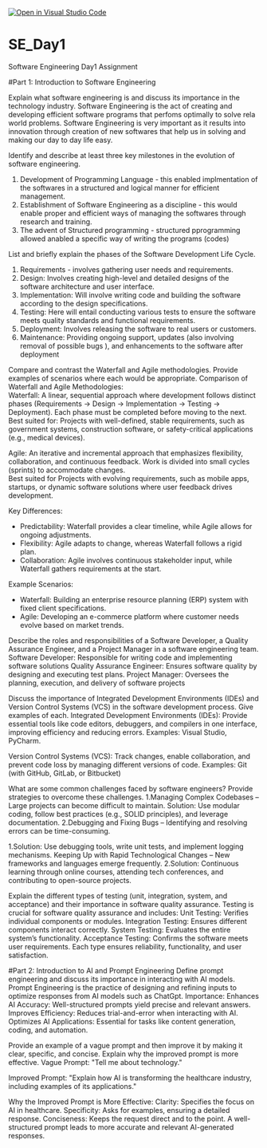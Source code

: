 [![Open in Visual Studio Code](https://classroom.github.com/assets/open-in-vscode-2e0aaae1b6195c2367325f4f02e2d04e9abb55f0b24a779b69b11b9e10269abc.svg)](https://classroom.github.com/online_ide?assignment_repo_id=18473724&assignment_repo_type=AssignmentRepo)
# SE_Day1
Software Engineering Day1 Assignment

#Part 1: Introduction to Software Engineering

Explain what software engineering is and discuss its importance in the technology industry.
Software Engineering is the act of creating and developing efficient software programs that perfoms optimally to solve rela world problems.
Software Engineering is very important as it results into innovation through creation of new softwares that help us in solving and making our day to day life easy.

Identify and describe at least three key milestones in the evolution of software engineering.
1. Development of Programming Language - this enabled implmentation of the softwares in a structured and logical manner for efficient management.
2. Establishment of Software Engineering as a discipline - this would enable proper and efficient ways of managing the softwares through research and training.
3. The advent of Structured programming - structured pprogramming allowed anabled a specific way of writing the programs (codes)


List and briefly explain the phases of the Software Development Life Cycle.
1. Requirements - involves gathering user needs and requirements.
2. Design: Involves creating high-level and detailed designs of the software architecture and user interface.
3. Implementation: Will involve writing code and building the software according to the design specifications.
4. Testing: Here will entail conducting various tests to ensure the software meets quality standards and functional requirements.
5. Deployment: Involves releasing the software to real users or customers.
6. Maintenance: Providing ongoing support, updates (also involving removal of possible bugs ), and enhancements to the software after deployment 


Compare and contrast the Waterfall and Agile methodologies. Provide examples of scenarios where each would be appropriate.
Comparison of Waterfall and Agile Methodologies:  
Waterfall: A linear, sequential approach where development follows distinct phases (Requirements → Design → Implementation → Testing → Deployment). Each phase must be completed before moving to the next.  Best suited for: Projects with well-defined, stable requirements, such as government systems, construction software, or safety-critical applications (e.g., medical devices).  

Agile: An iterative and incremental approach that emphasizes flexibility, collaboration, and continuous feedback. Work is divided into small cycles (sprints) to accommodate changes.  
Best suited for Projects with evolving requirements, such as mobile apps, startups, or dynamic software solutions where user feedback drives development.  

Key Differences: 
- Predictability: Waterfall provides a clear timeline, while Agile allows for ongoing adjustments.  
- Flexibility: Agile adapts to change, whereas Waterfall follows a rigid plan.  
- Collaboration: Agile involves continuous stakeholder input, while Waterfall gathers requirements at the start.  

Example Scenarios:  
- Waterfall: Building an enterprise resource planning (ERP) system with fixed client specifications.  
- Agile: Developing an e-commerce platform where customer needs evolve based on market trends.


Describe the roles and responsibilities of a Software Developer, a Quality Assurance Engineer, and a Project Manager in a software engineering team.
Software Developer: Responsible for writing code and implementing software solutions
Quality Assurance Engineer: Ensures software quality by designing and executing test plans.
Project Manager: Oversees the planning, execution, and delivery of software projects

Discuss the importance of Integrated Development Environments (IDEs) and Version Control Systems (VCS) in the software development process. Give examples of each.
Integrated Development Environments (IDEs): Provide essential tools like code editors, debuggers, and compilers in one interface, improving efficiency and reducing errors.
Examples: Visual Studio, PyCharm.

Version Control Systems (VCS): Track changes, enable collaboration, and prevent code loss by managing different versions of code.
Examples: Git (with GitHub, GitLab, or Bitbucket)

What are some common challenges faced by software engineers? Provide strategies to overcome these challenges.
1.Managing Complex Codebases – Large projects can become difficult to maintain.
Solution: Use modular coding, follow best practices (e.g., SOLID principles), and leverage documentation.
2.Debugging and Fixing Bugs – Identifying and resolving errors can be time-consuming.

1.Solution: Use debugging tools, write unit tests, and implement logging mechanisms.
Keeping Up with Rapid Technological Changes – New frameworks and languages emerge frequently.
2.Solution: Continuous learning through online courses, attending tech conferences, and contributing to open-source projects.


Explain the different types of testing (unit, integration, system, and acceptance) and their importance in software quality assurance.
Testing is crucial for software quality assurance and includes:
Unit Testing: Verifies individual components or modules.
Integration Testing: Ensures different components interact correctly.
System Testing: Evaluates the entire system’s functionality.
Acceptance Testing: Confirms the software meets user requirements.
Each type ensures reliability, functionality, and user satisfaction.


#Part 2: Introduction to AI and Prompt Engineering
Define prompt engineering and discuss its importance in interacting with AI models.
Prompt Engineering is the practice of designing and refining inputs to optimize responses from AI models such as ChatGpt.
Importance:
Enhances AI Accuracy: Well-structured prompts yield precise and relevant answers.
Improves Efficiency: Reduces trial-and-error when interacting with AI.
Optimizes AI Applications: Essential for tasks like content generation, coding, and automation.


Provide an example of a vague prompt and then improve it by making it clear, specific, and concise. Explain why the improved prompt is more effective.
Vague Prompt:
"Tell me about technology."

Improved Prompt:
"Explain how AI is transforming the healthcare industry, including examples of its applications."

Why the Improved Prompt is More Effective:
Clarity: Specifies the focus on AI in healthcare.
Specificity: Asks for examples, ensuring a detailed response.
Conciseness: Keeps the request direct and to the point.
A well-structured prompt leads to more accurate and relevant AI-generated responses.

